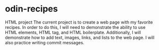 # odin-recipes
HTML project
The current project is to create a web page with my favorite recipes. In order to do this, I will need to demonstrate the ability to use HTML elements, HTML tag, and HTML boilerplate. Additionally, I will demonstrate how to add text, images, links, and lists to the web page. I will also practice writing commit messages.  
